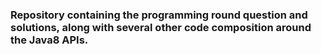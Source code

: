 ### Repository containing the programming round question and solutions, along with several other code composition around the Java8 APIs.